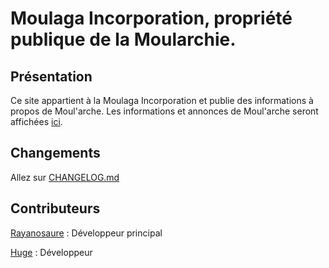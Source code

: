 # Moulaga Incorporation, propriété publique de la Moularchie.
## Présentation
Ce site appartient à la Moulaga Incorporation et publie des informations à propos de Moul'arche.
Les informations et annonces de Moul'arche seront affichées [ici](https://moulaga-inc.github.io/moulaga/).
## Changements
Allez sur [CHANGELOG.md](CHANGELOG.md)
## Contributeurs
[Rayanosaure](https://github.com/Rayanosaure) : Développeur principal

[Huge](https://github.com/huge49100) : Développeur
